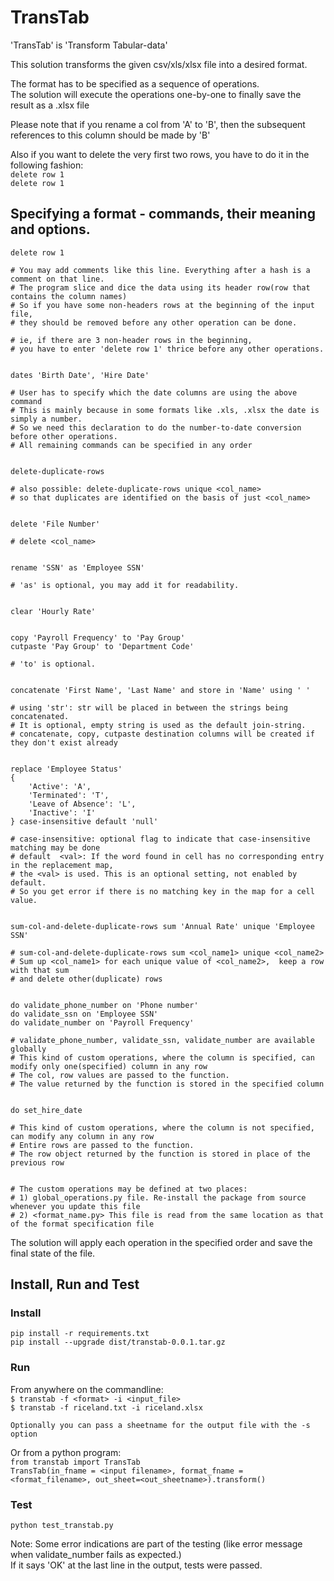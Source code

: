 # TransTab    
  
'TransTab' is 'Transform Tabular-data'  
  
This solution transforms the given csv/xls/xlsx file into a desired format.  
  
The format has to be specified as a sequence of operations.  
The solution will execute the operations one-by-one to finally save the result as a .xlsx file  
  
Please note that if you rename a col from 'A' to 'B', 
then the subsequent references to this column should be made by 'B'  
  
Also if you want to delete the very first two rows, you have to do it in the following fashion:  
` delete row 1 `  
` delete row 1 `  
  
## Specifying a format - commands, their meaning and options.  
```  
delete row 1  
  
# You may add comments like this line. Everything after a hash is a comment on that line.  
# The program slice and dice the data using its header row(row that contains the column names)  
# So if you have some non-headers rows at the beginning of the input file,  
# they should be removed before any other operation can be done.  
  
# ie, if there are 3 non-header rows in the beginning,  
# you have to enter 'delete row 1' thrice before any other operations.  
  
  
dates 'Birth Date', 'Hire Date'  
  
# User has to specify which the date columns are using the above command  
# This is mainly because in some formats like .xls, .xlsx the date is simply a number.  
# So we need this declaration to do the number-to-date conversion before other operations.   
# All remaining commands can be specified in any order  
  
  
delete-duplicate-rows  
  
# also possible: delete-duplicate-rows unique <col_name>  
# so that duplicates are identified on the basis of just <col_name>   
  
  
delete 'File Number'  
  
# delete <col_name>  
  
  
rename 'SSN' as 'Employee SSN'  
  
# 'as' is optional, you may add it for readability.  
  
  
clear 'Hourly Rate'  
  
  
copy 'Payroll Frequency' to 'Pay Group'  
cutpaste 'Pay Group' to 'Department Code'  
  
# 'to' is optional.  
  
  
concatenate 'First Name', 'Last Name' and store in 'Name' using ' '  
  
# using 'str': str will be placed in between the strings being concatenated.  
# It is optional, empty string is used as the default join-string.  
# concatenate, copy, cutpaste destination columns will be created if they don't exist already  
  
  
replace 'Employee Status'  
{  
	'Active': 'A',  
	'Terminated': 'T',  
	'Leave of Absence': 'L',  
	'Inactive': 'I'  
} case-insensitive default 'null'  
  
# case-insensitive: optional flag to indicate that case-insensitive matching may be done  
# default  <val>: If the word found in cell has no corresponding entry in the replacement map,  
# the <val> is used. This is an optional setting, not enabled by default.  
# So you get error if there is no matching key in the map for a cell value.  
  
  
sum-col-and-delete-duplicate-rows sum 'Annual Rate' unique 'Employee SSN'  
  
# sum-col-and-delete-duplicate-rows sum <col_name1> unique <col_name2>   
# Sum up <col_name1> for each unique value of <col_name2>,  keep a row with that sum  
# and delete other(duplicate) rows  
  
  
do validate_phone_number on 'Phone number'  
do validate_ssn on 'Employee SSN'  
do validate_number on 'Payroll Frequency'  
  
# validate_phone_number, validate_ssn, validate_number are available globally  
# This kind of custom operations, where the column is specified, can modify only one(specified) column in any row  
# The col, row values are passed to the function.  
# The value returned by the function is stored in the specified column  
  
  
do set_hire_date  
  
# This kind of custom operations, where the column is not specified, can modify any column in any row  
# Entire rows are passed to the function.  
# The row object returned by the function is stored in place of the previous row    
  
  
# The custom operations may be defined at two places:  
# 1) global_operations.py file. Re-install the package from source whenever you update this file    
# 2) <format_name.py> This file is read from the same location as that of the format specification file  
```  
  
The solution will apply each operation in the specified order and save the final state of the file.  
  
## Install, Run and Test  
  
### Install  
`pip install -r requirements.txt`  
`pip install --upgrade dist/transtab-0.0.1.tar.gz`  
  
  
### Run  
From anywhere on the commandline:  
`$ transtab -f <format> -i <input_file>`  
`$ transtab -f riceland.txt -i riceland.xlsx`  
  
`Optionally you can pass a sheetname for the output file with the -s option`  
  
Or from a python program:  
`from transtab import TransTab`  
`TransTab(in_fname = <input filename>, format_fname = <format_filename>, out_sheet=<out_sheetname>).transform()`  

### Test  
`python test_transtab.py`  
  
Note: Some error indications are part of the testing (like error message when validate_number fails as expected.)  
If it says 'OK' at the last line in the output, tests were passed.  
